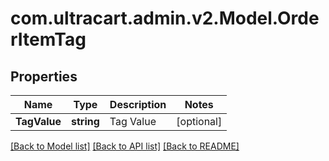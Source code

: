 
# com.ultracart.admin.v2.Model.OrderItemTag

## Properties

Name | Type | Description | Notes
------------ | ------------- | ------------- | -------------
**TagValue** | **string** | Tag Value | [optional] 

[[Back to Model list]](../README.md#documentation-for-models)
[[Back to API list]](../README.md#documentation-for-api-endpoints)
[[Back to README]](../README.md)

